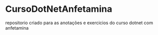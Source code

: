 # CursoDotNetAnfetamina
 repositorio criado para as anotações e exercicios do curso dotnet com anfetamina
